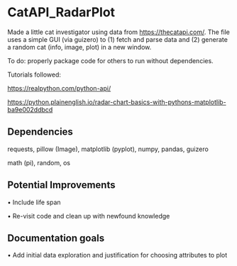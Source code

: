 # CatAPI_RadarPlot
Made a little cat investigator using data from https://thecatapi.com/. The file uses a simple GUI (via guizero) to (1) fetch and parse data and (2) generate a random cat (info, image, plot) in a new window. 

To do: properly package code for others to run without dependencies.

Tutorials followed:

https://realpython.com/python-api/ 

https://python.plainenglish.io/radar-chart-basics-with-pythons-matplotlib-ba9e002ddbcd

## Dependencies
requests, pillow (Image), matplotlib (pyplot), numpy, pandas, guizero

math (pi), random, os


## Potential Improvements
• Include life span

• Re-visit code and clean up with newfound knowledge

## Documentation goals
• Add initial data exploration and justification for choosing attributes to plot
